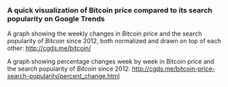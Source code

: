 ### A quick visualization of Bitcoin price compared to its search popularity on Google Trends

A graph showing the weekly changes in Bitcoin price and the search popularity of *Bitcoin* since 2012, both normalized and drawn on top of each other: http://cgds.me/bitcoin/

A graph showing percentage changes week by week in Bitcoin price and the search popularity of *Bitcoin* since 2012: http://cgds.me/bitcoin-price-search-popularity/percent_change.html
